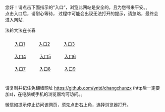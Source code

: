 您好！请点击下面指示的“入口”，浏览此网站是安全的，且为您带来平安。。 <br/>
点击入口后，请耐心等待， 过程中可能会出现无法打开的提示，请忽略，最终会进入网站. </br>

法轮大法在长春<br/>
<div style="padding:10px"><a style="margin:20px" target="_blank" href="https://d22kx97atpsi7x.cloudfront.net/2Qpsp?yoifkw" id="ccLink1" rel="nofollow">入口1</a> <a target="_blank" style="margin:20px" href="https://d1vbgcllg8isf5.cloudfront.net/2Qpsp?jqofkxp" id="ccLink2" rel="nofollow">入口2</a> <a style="margin:20px" target="_blank" href="https://d2b5i0c8le23a3.cloudfront.net/2Qpsp?vteowxyx" id="ccLink3" rel="nofollow">入口3</a></div>

<div style="padding:10px" ><a style="margin:20px" target="_blank" href="https://d22kx97atpsi7x.cloudfront.net/2Qpsp?yoifkw" id="ccLink4" rel="nofollow">入口4</a> <a style="margin:20px" href="https://d1vbgcllg8isf5.cloudfront.net/2Qpsp?jqofkxp" target="_blank" id="ccLink5" rel="nofollow">入口5</a> <a style="margin:20px" href="https://d2b5i0c8le23a3.cloudfront.net/2Qpsp?vteowxyx" target="_blank" id="ccLink6" rel="nofollow">入口6</a></div>

<div style="padding:10px"><a style="margin:20px" target="_blank" href="https://d22kx97atpsi7x.cloudfront.net/2Qpsp?yoifkw" id="ccLink7" rel="nofollow">入口7</a> <a style="margin:20px" href="https://d1vbgcllg8isf5.cloudfront.net/2Qpsp?jqofkxp" target="_blank" id="ccLink8" rel="nofollow">入口8</a> <a style="margin:20px" target="_blank" href="https://d2b5i0c8le23a3.cloudfront.net/2Qpsp?vteowxyx" id="ccLink9" rel="nofollow">入口9</a></div>

<br/>



请复制并记住免翻墙网址 https://github.com/yntd/changchunzx (http后一定要加s)，在电脑或手机的浏览器均可访问。。<br/>

微信如提示停止访问该网页，须先点击右上角，选择浏览器打开。
